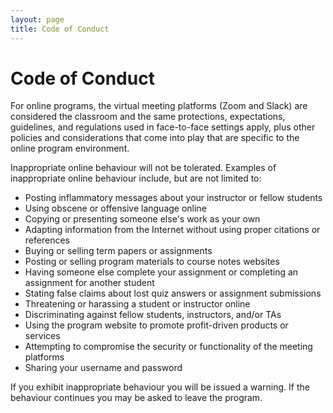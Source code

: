```yaml
---
layout: page
title: Code of Conduct
---
```


# Code of Conduct

For online programs, the virtual meeting platforms (Zoom and Slack) are considered the classroom and the same protections, expectations, guidelines, and regulations used in face-to-face settings apply, plus other policies and considerations that come into play that are specific to the online program environment.

Inappropriate online behaviour will not be tolerated. Examples of inappropriate online behaviour include, but are not limited to:

- Posting inflammatory messages about your instructor or fellow students
- Using obscene or offensive language online
- Copying or presenting someone else's work as your own
- Adapting information from the Internet without using proper citations or references
- Buying or selling term papers or assignments
- Posting or selling program materials to course notes websites
- Having someone else complete your assignment or completing an assignment for another student
- Stating false claims about lost quiz answers or assignment submissions
- Threatening or harassing a student or instructor online
- Discriminating against fellow students, instructors, and/or TAs
- Using the program website to promote profit-driven products or services
- Attempting to compromise the security or functionality of the meeting platforms
- Sharing your username and password

If you exhibit inappropriate behaviour you will be issued a warning. If the behaviour continues you may be asked to leave the program.
